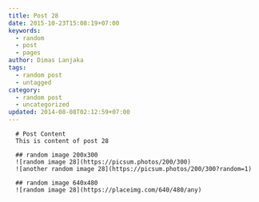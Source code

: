 ```yaml
---
title: Post 28
date: 2015-10-23T15:08:19+07:00
keywords:
  - random
  - post
  - pages
author: Dimas Lanjaka
tags:
  - random post
  - untagged
category:
  - random post
  - uncategorized
updated: 2014-08-08T02:12:59+07:00
---
```


      # Post Content
      This is content of post 28

      ## random image 200x300
      ![random image 28](https://picsum.photos/200/300)
      ![another random image 28](https://picsum.photos/200/300?random=1)

      ## random image 640x480
      ![random image 28](https://placeimg.com/640/480/any)
      